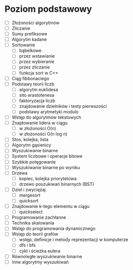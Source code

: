 # Poziom podstawowy

- [ ] Złożoności algorytmów
- [ ] Zliczanie
- [ ] Sumy prefiksowe
- [ ] Algorytm kadane
- [ ] Sortowanie
  - [ ] bąbelkowe
  - [ ] przez wstawianie
  - [ ] przez wybieranie
  - [ ] przez zliczanie
  - [ ] funkcja sort w C++
- [ ] Ciąg fibbonaciego
- [ ] Podstawy teorii liczb
  - [ ] algorytm euklidesa
  - [ ] sito erastotenesa
  - [ ] faktoryzacja liczb
  - [ ] znajdowanie dzielników i testy pierwszości
  - [ ] podstawy arytmetyki modulo
- [ ] Wstęp do algorytmów tekstowych
- [ ] Znajdowanie lidera w ciągu
  - [ ] w złożoności O(n)
  - [ ] w złożoności O(n log n)
- [ ] Stos, kolejka, lista
- [ ] Algorytm gąsienicy
- [ ] Wyszukiwanie binarne
- [ ] System liczbowe i operacje bitowe
- [ ] Szybkie potęgowanie
- [ ] Wyszukiwanie binarne po wyniku
- [ ] Drzewa
  - [ ] kopiec, kolejka priorytetowa
  - [ ] drzewo poszukiwań binarnych (BST)
- [ ] Dziel i zwyciężaj
  - [ ] mergesort
  - [ ] quicksort
- [ ] Znajdowanie k-tego elementu w ciągu
  - [ ] quickselect
- [ ] Programowanie zachłanne
- [ ] Technika skalowania
- [ ] Wstęp do programowania dynamicznego
- [ ] Wstęp do teorii grafów
  - [ ] wstęp, definicje i metody reprezentacji w komputerze
  - [ ] dfs i bfs
  - [ ] cykl i ścieżka eulera
- [ ] Równoległe wyszukiwanie binarne
- [ ] Inne algorytmy wyszukiwań
